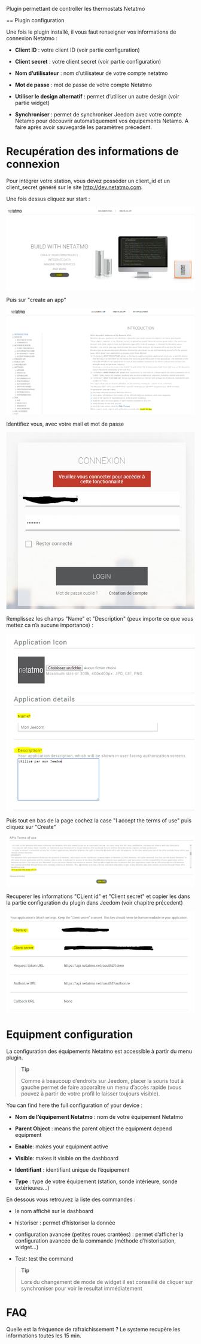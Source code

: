 Plugin permettant de controller les thermostats Netatmo

== Plugin configuration

Une fois le plugin installé, il vous faut renseigner vos informations de
connexion Netatmo :

-   **Client ID** : votre client ID (voir partie configuration)

-   **Client secret** : votre client secret (voir partie configuration)

-   **Nom d’utilisateur** : nom d’utilisateur de votre compte netatmo

-   **Mot de passe** : mot de passe de votre compte Netatmo

-   **Utiliser le design alternatif** : permet d’utiliser un autre
    design (voir partie widget)

-   **Synchroniser** : permet de synchroniser Jeedom avec votre compte
    Netamo pour découvrir automatiquement vos équipements Netamo. A
    faire après avoir sauvegardé les paramètres précedent.

Recupération des informations de connexion 
==========================================

Pour intégrer votre station, vous devez posséder un client\_id et un
client\_secret généré sur le site <http://dev.netatmo.com>.

Une fois dessus cliquez sur start :

![netatmoWeather10](../images/netatmoWeather10.png)

Puis sur "create an app"

![netatmoWeather11](../images/netatmoWeather11.png)

Identifiez vous, avec votre mail et mot de passe

![netatmoWeather12](../images/netatmoWeather12.png)

Remplissez les champs "Name" et "Description" (peux importe ce que vous
mettez ca n’a aucune importance) :

![netatmoWeather13](../images/netatmoWeather13.png)

Puis tout en bas de la page cochez la case "I accept the terms of use"
puis cliquez sur "Create"

![netatmoWeather14](../images/netatmoWeather14.png)

Recuperer les informations "CLient id" et "Client secret" et copier les
dans la partie configuration du plugin dans Jeedom (voir chapitre
précedent)

![netatmoWeather15](../images/netatmoWeather15.png)

Equipment configuration
=============================

La configuration des équipements Netatmo est accessible à partir du menu
plugin.

> **Tip**
>
> Comme à beaucoup d’endroits sur Jeedom, placer la souris tout à gauche
> permet de faire apparaître un menu d’accès rapide (vous pouvez à
> partir de votre profil le laisser toujours visible).

You can find here the full configuration of your device :

-   **Nom de l’équipement Netatmo** : nom de votre équipement Netatmo

-   **Parent Object** : means the parent object the equipment depend
    equipment

-   **Enable**: makes your equipment active

-   **Visible**: makes it visible on the dashboard

-   **Identifiant** : identifiant unique de l’équipement

-   **Type** : type de votre équipement (station, sonde intérieure,
    sonde extérieures…​)

En dessous vous retrouvez la liste des commandes :

-   le nom affiché sur le dashboard

-   historiser : permet d’historiser la donnée

-   configuration avancée (petites roues crantées) : permet d’afficher
    la configuration avancée de la commande (méthode
    d’historisation, widget…​)

-   Test: test the command

> **Tip**
>
> Lors du changement de mode de widget il est conseillé de cliquer sur
> synchroniser pour voir le resultat immédiatement

FAQ
===

Quelle est la fréquence de rafraichissement ?
Le systeme recupère les informations toutes les 15 min.


